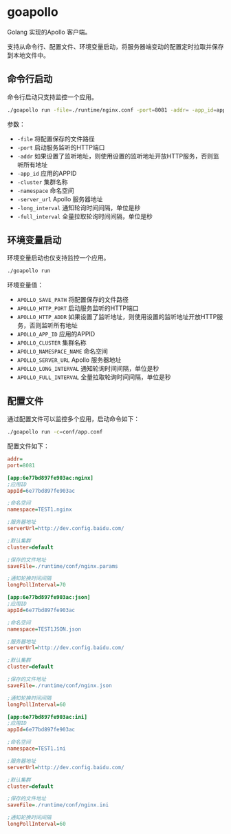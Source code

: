 # goapollo

Golang 实现的Apollo 客户端。

支持从命令行、配置文件、环境变量启动，将服务器端变动的配置定时拉取并保存到本地文件中。

## 命令行启动

命令行启动只支持监控一个应用。

```bash
./goapollo run -file=./runtime/nginx.conf -port=8081 -addr= -app_id=app123456 -cluster=default -namespace=application -server_url=https://dev.xx.com/ -long_interval=60 -full_interval=30
```

参数：

- `-file` 将配置保存的文件路径
- `-port` 启动服务监听的HTTP端口
- `-addr` 如果设置了监听地址，则使用设置的监听地址开放HTTP服务，否则监听所有地址
- `-app_id` 应用的APPID
- `-cluster` 集群名称
- `-namespace` 命名空间
- `-server_url` Apollo 服务器地址
- `-long_interval` 通知轮询时间间隔，单位是秒
- `-full_interval` 全量拉取轮询时间间隔，单位是秒

## 环境变量启动

环境变量启动也仅支持监控一个应用。

```bash
./goapollo run 
```

环境变量值：

- `APOLLO_SAVE_PATH` 将配置保存的文件路径
- `APOLLO_HTTP_PORT` 启动服务监听的HTTP端口
- `APOLLO_HTTP_ADDR` 如果设置了监听地址，则使用设置的监听地址开放HTTP服务，否则监听所有地址
- `APOLLO_APP_ID` 应用的APPID
- `APOLLO_CLUSTER` 集群名称
- `APOLLO_NAMESPACE_NAME` 命名空间
- `APOLLO_SERVER_URL` Apollo 服务器地址
- `APOLLO_LONG_INTERVAL` 通知轮询时间间隔，单位是秒
- `APOLLO_FULL_INTERVAL`  全量拉取轮询时间间隔，单位是秒

## 配置文件

通过配置文件可以监控多个应用，启动命令如下：

```bash
./goapollo run -c=conf/app.conf
```

配置文件如下：

```ini
addr=
port=8081

[app:6e77bd897fe903ac:nginx]
;应用ID
appId=6e77bd897fe903ac

;命名空间
namespace=TEST1.nginx

;服务器地址
serverUrl=http://dev.config.baidu.com/

;默认集群
cluster=default

;保存的文件地址
saveFile=./runtime/conf/nginx.params

;通知轮换时间间隔
longPollInterval=70

[app:6e77bd897fe903ac:json]
;应用ID
appId=6e77bd897fe903ac

;命名空间
namespace=TEST1JSON.json

;服务器地址
serverUrl=http://dev.config.baidu.com/

;默认集群
cluster=default

;保存的文件地址
saveFile=./runtime/conf/nginx.json

;通知轮换时间间隔
longPollInterval=60

[app:6e77bd897fe903ac:ini]
;应用ID
appId=6e77bd897fe903ac

;命名空间
namespace=TEST1.ini

;服务器地址
serverUrl=http://dev.config.baidu.com/

;默认集群
cluster=default

;保存的文件地址
saveFile=./runtime/conf/nginx.ini

;通知轮换时间间隔
longPollInterval=60
```

